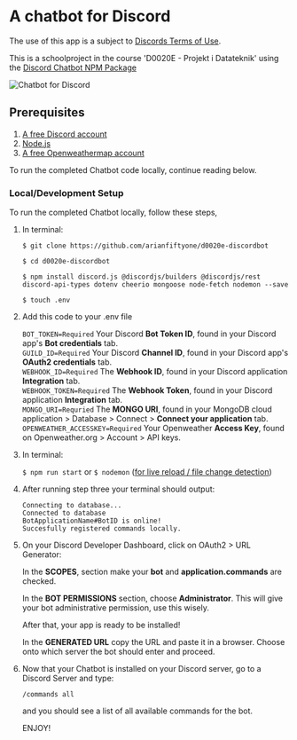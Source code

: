 # A chatbot for Discord

The use of this app is a subject to [Discords Terms of Use](https://discord.com/developers/docs/legal).

This is a schoolproject in the course 'D0020E - Projekt i Datateknik' using the [Discord Chatbot NPM Package](https://discord.js.org/#/)

![Chatbot for Discord](https://avatars.githubusercontent.com/u/26492485?s=200&v=4)

## Prerequisites
1. [A free Discord account](https://discord.com/developers)
3. [Node.js](https://nodejs.org/en/)
4. [A free Openweathermap account](https://openweathermap.org)


To run the completed Chatbot code locally, continue reading below.

### Local/Development Setup

To run the completed Chatbot locally, follow these steps,

1. In terminal:

   `$ git clone https://github.com/arianfiftyone/d0020e-discordbot`

   `$ cd d0020e-discordbot`

   `$ npm install discord.js @discordjs/builders @discordjs/rest discord-api-types dotenv cheerio mongoose node-fetch nodemon --save`

   `$ touch .env`
   
2. Add this code to your .env file

   `BOT_TOKEN=Required` Your Discord **Bot Token ID**, found in your Discord app's **Bot credentials** tab. <br />
   `GUILD_ID=Required` Your Discord **Channel ID**, found in your Discord app's **OAuth2 credentials** tab. <br />
   `WEBHOOK_ID=Required` The **Webhook ID**, found in your Discord application **Integration** tab. <br />
   `WEBHOOK_TOKEN=Required` The **Webhook Token**, found in your Discord application **Integration** tab. <br />
   `MONGO_URI=Requried` The **MONGO URI**, found in your MongoDB cloud application > Database > Connect > **Connect your application** tab. <br />
   `OPENWEATHER_ACCESSKEY=Required` Your Openweather **Access Key**, found on Openweather.org > Account > API keys. <br />
   
3. In terminal:

   `$ npm run start` or `$ nodemon` ([for live reload / file change detection](https://www.npmjs.com/package/nodemon))
  
4. After running step three your terminal should output:

   `Connecting to database...`<br />
   `Connected to database` <br />
   `BotApplicationName#BotID is online!`<br />
   `Succesfully registered commands locally.`<br />
  
5. On your Discord Developer Dashboard, click on OAuth2 > URL Generator:

   In the **SCOPES**, section make your **bot** and **application.commands** are checked. <br />
   
   In the **BOT PERMISSIONS** section, choose **Administrator**. This will give your bot administrative permission, use this wisely. 

   After that, your app is ready to be installed!
  
   In the **GENERATED URL** copy the URL and paste it in a browser. Choose onto which server the bot should enter and proceed.
     
6. Now that your Chatbot is installed on your Discord server, go to a Discord Server and type:

   `/commands all`
   
   and you should see a list of all available commands for the bot.
   
   ENJOY!
   


